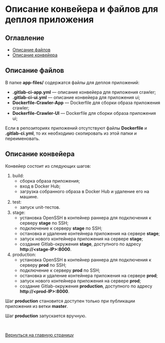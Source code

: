 # Описание конвейера и файлов для деплоя приложения
## Оглавление
- [Описание файлов](#описание-файлов)
- [Описание конвейера](#описание-конвейера)

## Описание файлов
В папке **app-files/** содержатся файлы для деплоя приложений:
- **.gitlab-ci-app.yml** — описание конвейера для приложения crawler;
- **.gitlab-ci-ui.yml** — описание конвейера для приложения ui;
- **Dockerfile-Crawler-App** — Dockerfile для сборки образа приложения crawler;
- **Dockerfile-Crawler-UI** — Dockerfile для сборки образа приложения ui;

Если в репозиториях приложений отсутствуют файлы **Dockerfile** и **.gitlab-ci.yml**, то их необходимо скопировать из этой папки и переименовать.

## Описание конвейера
Конвейер состоит из следующих шагов:
1. build:
    - сборка образа приложения;
    - вход в Docker Hub;
    - загрузка собранного образа в Docker Hub и удаление его на машине.
2. test:
    - запуск unit-тестов.
3. stage:
    - установка OpenSSH в контейнер раннера для подключения к серверу **stage** по SSH;
    - подключение к серверу **stage** по SSH;
    - остановка и удаление контейнера приложения на сервере **stage**;
    - запуск нового контейнера приложения на сервере **stage**;
    - создание Gitlab-окружения **stage**, доступного по адресу **http://\<stage-IP\>:8000**.
4. production:
    - установка OpenSSH в контейнер раннера для подключения к серверу **prod** по SSH;
    - подключение к серверу **prod** по SSH;
    - остановка и удаление контейнера приложения на сервере **prod**;
    - запуск нового контейнера приложения на сервере **prod**;
    - создание Gitlab-окружения **production**, доступного по адресу **http://\<prod-IP\>:8000**.

Шаг **production** становится доступен только при публикации приложения из ветки **master**.

Шаг **production** запускается вручную.

<br/>

[Вернуться на главную страницу](../README.md)
